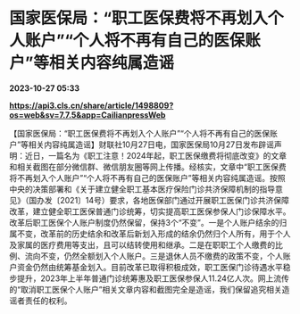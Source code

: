 # 国家医保局：“职工医保费将不再划入个人账户”“个人将不再有自己的医保账户”等相关内容纯属造谣

**2023-10-27 05:33**

**https://api3.cls.cn/share/article/1498809?os=web&sv=7.7.5&app=CailianpressWeb**

【国家医保局：“职工医保费将不再划入个人账户”“个人将不再有自己的医保账户”等相关内容纯属造谣】财联社10月27日电，国家医保局10月27日发布辟谣声明：近日，一篇名为《职工注意！2024年起，职工医保缴费将彻底改变》的文章和相关截图在部分微信群、微信朋友圈等网上传播。经核实，文章中“职工医保费将不再划入个人账户”“个人将不再有自己的医保账户”等相关内容纯属造谣。按照中央的决策部署和《关于建立健全职工基本医疗保险门诊共济保障机制的指导意见》（国办发〔2021〕14号）要求，各地医保部门通过开展职工医保门诊共济保障改革，建立健全职工医保普通门诊统筹，切实提高职工医保参保人门诊保障水平。改革后职工医保个人账户制度仍然保留，保持3个“不变”。一是个人账户结余的归属不变，改革前的历史结余和改革后新划入形成的结余仍然归个人所有，用于个人及家属的医疗费用等支出，且可以结转使用和继承。二是在职职工个人缴费的比例、流向不变，仍然全额划入个人账户。三是退休人员不缴费的政策不变，个人账户资金仍然由统筹基金划入。目前改革已取得积极成效，职工医保门诊待遇水平稳步提升，2023年上半年普通门诊统筹惠及职工医保参保人11.24亿人次。网上流传的“取消职工医保个人账户”相关文章内容和截图完全是造谣，我们保留追究相关造谣者责任的权利。